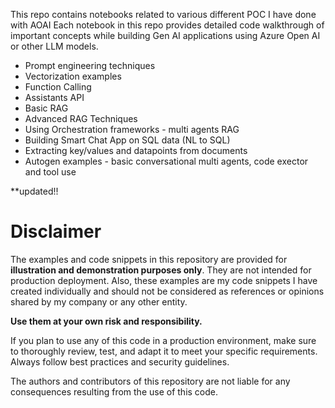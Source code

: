 This repo contains notebooks related to various different POC I have done with AOAI
Each notebook in this repo provides detailed code walkthrough of important concepts while building Gen AI applications using Azure Open AI or other LLM models.

* Prompt engineering techniques
* Vectorization examples
* Function Calling
* Assistants API
* Basic RAG 
* Advanced RAG Techniques
* Using Orchestration frameworks - multi agents RAG
* Building Smart Chat App on SQL data (NL to SQL)
* Extracting key/values and datapoints from documents
* Autogen examples - basic conversational multi agents, code exector and tool use

**updated!! 

# Disclaimer

The examples and code snippets in this repository are provided for **illustration and demonstration purposes only**. They are not intended for production deployment.
Also, these examples are my code snippets I have created individually and should not be considered as references or opinions shared by my company or any other entity. 



**Use them at your own risk and responsibility.**

If you plan to use any of this code in a production environment, make sure to thoroughly review, test, and adapt it to meet your specific requirements. Always follow best practices and security guidelines.

The authors and contributors of this repository are not liable for any consequences resulting from the use of this code.


